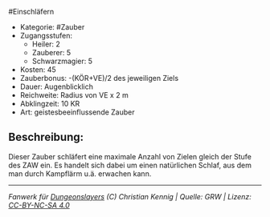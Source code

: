 #Einschläfern  
- Kategorie: #Zauber  
- Zugangsstufen:  
  - Heiler: 2  
  - Zauberer: 5  
  - Schwarzmagier: 5  
- Kosten: 45  
- Zauberbonus: -(KÖR+VE)/2 des jeweiligen Ziels  
- Dauer: Augenblicklich  
- Reichweite: Radius von VE x 2 m  
- Abklingzeit: 10 KR  
- Art: geistesbeeinflussende Zauber     

## Beschreibung:
Dieser Zauber schläfert eine maximale Anzahl von Zielen gleich der Stufe des ZAW ein. Es handelt sich dabei um einen natürlichen Schlaf, aus dem man durch Kampflärm u.ä. erwachen kann.


___
*Fanwerk für [Dungeonslayers](https://www.dungeonslayers.net/) (C) Christian Kennig | Quelle: GRW | Lizenz: [CC-BY-NC-SA 4.0](https://creativecommons.org/licenses/by-nc-sa/4.0/deed.de)*